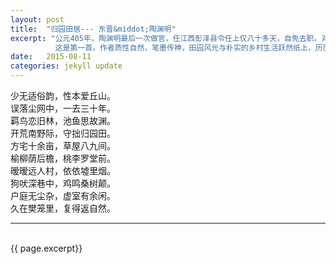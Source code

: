 ```yaml
---
layout: post
title:  "归园田居--- 东晋&middot;陶渊明"
excerpt: "公元405年，陶渊明最后一次做官，任江西彭泽县令任上仅八十多天，自免去职。对官场失望厌恶，使他更加向往田园生活，归家后，作《归园田居》五首，
          这是第一首。作者质性自然，笔墨传神，田园风光与朴实的乡村生活跃然纸上，历历在目" 
date:   2015-08-11
categories: jekyll update
--- 
```

少无适俗韵，性本爱丘山。  
误落尘网中，一去三十年。  
羁鸟恋旧林，池鱼思故渊。  
开荒南野际，守拙归园田。  
方宅十余亩，草屋八九间。  
榆柳荫后檐，桃李罗堂前。  
暧暧远人村，依依墟里烟。  
狗吠深巷中，鸡鸣桑树颠。  
户庭无尘杂，虚室有余闲。  
久在樊笼里，复得返自然。  
 
---
<br> 
{{ page.excerpt}}


